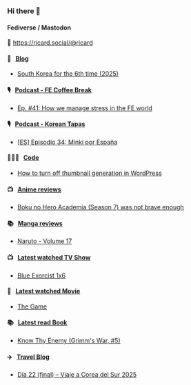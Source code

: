### Hi there 👋

#### Fediverse / Mastodon

🐘 https://ricard.social/@ricard

#### 📝 &nbsp;&nbsp;[Blog](https://ricard.blog)

- [South Korea for the 6th time (2025)](https://ricard.blog/personal/south-korea-2025/)

#### 🎙 &nbsp;&nbsp;[Podcast - FE Coffee Break](https://frontendcoffeebreak.transistor.fm/)

- [Ep. #41: How we manage stress in the FE world](https://share.transistor.fm/s/8e78e642)

#### 🎙 &nbsp;&nbsp;[Podcast - Korean Tapas](https://koreantapas.show/)

- [[ES] Episodio 34: Minki por España](https://podcasters.spotify.com/pod/show/korean-tapas/episodes/ES-Episodio-34-Minki-por-Espaa-e2h7iun)

#### 👨🏻‍💻 &nbsp;&nbsp;[Code](https://ricard.dev)

- [How to turn off thumbnail generation in WordPress](https://ricard.dev/how-to-turn-off-thumbnail-generation-in-wordpress/)

#### 📺 &nbsp;&nbsp;[Anime reviews](https://anime.ricard.blog)

- [Boku no Hero Academia (Season 7) was not brave enough](https://anime.ricard.blog/rants/boku-no-hero-academia-season-7/)

#### 📚 &nbsp;&nbsp;[Manga reviews](https://anime.ricard.blog)

- [Naruto - Volume 17](https://manga.ricard.blog/reviews/naruto/volume/17/)

#### 📺 &nbsp;&nbsp;[Latest watched TV Show](https://quicoto.github.io/reviews/tv-shows)

- [Blue Exorcist 1x6](https://quicoto.github.io/reviews/tv-shows/blue-exorcist/1x6)

#### 🍿 &nbsp;&nbsp;[Latest watched Movie](https://quicoto.github.io/reviews/movies/)

- [The Game](https://quicoto.github.io/reviews/movies/the-game/)

#### 📚 &nbsp;&nbsp;[Latest read Book](https://ricard.blog/books/)

- [Know Thy Enemy (Grimm&#39;s War, #5)](https://www.goodreads.com/review/show/7019803899?utm_medium=api&amp;utm_source=rss)

#### ✈️ &nbsp;&nbsp;[Travel Blog](https://www.quicoto.com/)

- [Día 22 (final) – Viaje a Corea del Sur 2025](https://www.quicoto.com/dia-22-final-viaje-a-corea-del-sur-2025/)

